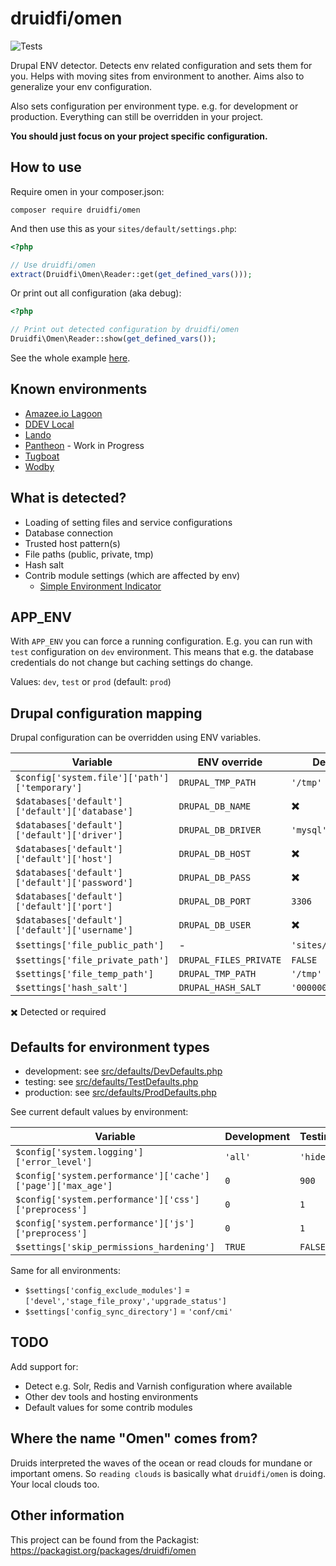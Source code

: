 # druidfi/omen

![Tests](https://github.com/druidfi/omen/workflows/Tests/badge.svg)

Drupal ENV detector. Detects env related configuration and sets them for you. Helps with moving sites from environment
to another. Aims also to generalize your env configuration.

Also sets configuration per environment type. e.g. for development or production. Everything can still be overridden in
your project.

**You should just focus on your project specific configuration.**

## How to use

Require omen in your composer.json:

```shell
composer require druidfi/omen
```

And then use this as your `sites/default/settings.php`:

```php
<?php

// Use druidfi/omen
extract(Druidfi\Omen\Reader::get(get_defined_vars()));
```

Or print out all configuration (aka debug):

```php
<?php

// Print out detected configuration by druidfi/omen
Druidfi\Omen\Reader::show(get_defined_vars());
```

See the whole example [here](settings.php).

## Known environments

- [Amazee.io Lagoon](https://docs.lagoon.sh/)
- [DDEV Local](https://ddev.readthedocs.io/en/latest/)
- [Lando](https://lando.dev/)
- [Pantheon](https://pantheon.io/) - Work in Progress
- [Tugboat](https://www.tugboat.qa/)
- [Wodby](https://wodby.com/)

## What is detected?

- Loading of setting files and service configurations
- Database connection
- Trusted host pattern(s)
- File paths (public, private, tmp)
- Hash salt
- Contrib module settings (which are affected by env)
  - [Simple Environment Indicator](https://www.drupal.org/project/simplei)

## APP_ENV

With `APP_ENV` you can force a running configuration. E.g. you can run with `test` configuration on `dev` environment.
This means that e.g. the database credentials do not change but caching settings do change.

Values: `dev`, `test` or `prod` (default: `prod`)

## Drupal configuration mapping

Drupal configuration can be overridden using ENV variables.

| Variable                                       | ENV override           | Default value            |
|------------------------------------------------|------------------------|--------------------------|
| `$config['system.file']['path']['temporary']`  | `DRUPAL_TMP_PATH`      | `'/tmp'`                 |
| `$databases['default']['default']['database']` | `DRUPAL_DB_NAME`       | :heavy_multiplication_x: |
| `$databases['default']['default']['driver']`   | `DRUPAL_DB_DRIVER`     | `'mysql'`                |
| `$databases['default']['default']['host']`     | `DRUPAL_DB_HOST`       | :heavy_multiplication_x: |
| `$databases['default']['default']['password']` | `DRUPAL_DB_PASS`       | :heavy_multiplication_x: |
| `$databases['default']['default']['port']`     | `DRUPAL_DB_PORT`       | `3306`                   |
| `$databases['default']['default']['username']` | `DRUPAL_DB_USER`       | :heavy_multiplication_x: |
| `$settings['file_public_path']`                | -                      | `'sites/default/files'`  |
| `$settings['file_private_path']`               | `DRUPAL_FILES_PRIVATE` | `FALSE`                  |
| `$settings['file_temp_path']`                  | `DRUPAL_TMP_PATH`      | `'/tmp'`                 |
| `$settings['hash_salt']`                       | `DRUPAL_HASH_SALT`     | `'0000000000000000'`     |

:heavy_multiplication_x: Detected or required

## Defaults for environment types

- development: see [src/defaults/DevDefaults.php](src/EnvDefaults/DevDefaults.php)
- testing: see [src/defaults/TestDefaults.php](src/EnvDefaults/TestDefaults.php)
- production: see [src/defaults/ProdDefaults.php](src/EnvDefaults/ProdDefaults.php)

See current default values by environment:

| Variable                                                    | Development | Testing  | Production |
|-------------------------------------------------------------|-------------|----------|------------|
| `$config['system.logging']['error_level']`                  | `'all'`     | `'hide'` | `'hide'`   |
| `$config['system.performance']['cache']['page']['max_age']` | `0`         | `900`    | `900`      |
| `$config['system.performance']['css']['preprocess']`        | `0`         | `1`      | `1`        |
| `$config['system.performance']['js']['preprocess']`         | `0`         | `1`      | `1`        |
| `$settings['skip_permissions_hardening']`                   | `TRUE`      | `FALSE`  | `FALSE`    |

Same for all environments:

- `$settings['config_exclude_modules']` = `['devel','stage_file_proxy','upgrade_status']`
- `$settings['config_sync_directory']` = `'conf/cmi'`

## TODO

Add support for:

- Detect e.g. Solr, Redis and Varnish configuration where available
- Other dev tools and hosting environments
- Default values for some contrib modules

## Where the name "Omen" comes from?

Druids interpreted the waves of the ocean or read clouds for mundane or important omens. So `reading clouds` is
basically what `druidfi/omen` is doing. Your local clouds too.

## Other information

This project can be found from the Packagist: https://packagist.org/packages/druidfi/omen
